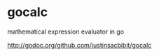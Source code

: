 # gocalc
mathematical expression evaluator in go

http://godoc.org/github.com/justinsacbibit/gocalc
